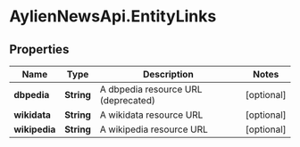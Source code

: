 # AylienNewsApi.EntityLinks

## Properties

Name | Type | Description | Notes
------------ | ------------- | ------------- | -------------
**dbpedia** | **String** | A dbpedia resource URL (deprecated) | [optional] 
**wikidata** | **String** | A wikidata resource URL | [optional] 
**wikipedia** | **String** | A wikipedia resource URL | [optional] 


